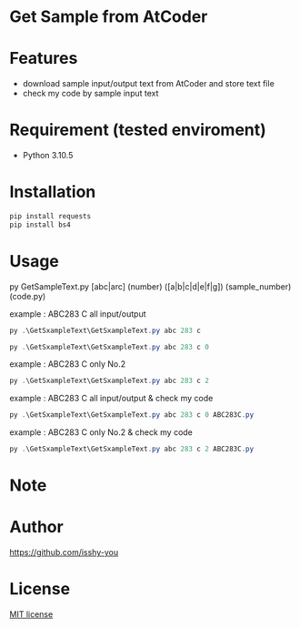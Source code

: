 # Get Sample from AtCoder

# Features

* download sample input/output text from AtCoder and store text file
* check my code by sample input text
# Requirement (tested enviroment)

* Python 3.10.5
# Installation

```PowerShell
pip install requests
pip install bs4
```

# Usage

py GetSampleText.py [abc|arc] (number) ([a|b|c|d|e|f|g]) (sample_number) (code.py)

example : ABC283 C all input/output 
```PowerShell
py .\GetSxampleText\GetSxampleText.py abc 283 c
```
```PowerShell
py .\GetSxampleText\GetSxampleText.py abc 283 c 0
```

example : ABC283 C only No.2
```PowerShell
py .\GetSxampleText\GetSxampleText.py abc 283 c 2
```

example : ABC283 C all input/output & check my code
```PowerShell
py .\GetSxampleText\GetSxampleText.py abc 283 c 0 ABC283C.py
```

example : ABC283 C only No.2 & check my code
```PowerShell
py .\GetSxampleText\GetSxampleText.py abc 283 c 2 ABC283C.py
```

# Note


# Author

https://github.com/isshy-you
# License

[MIT license](https://en.wikipedia.org/wiki/MIT_License)
